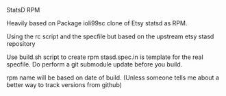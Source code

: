 StatsD RPM

Heavily based on Package ioli99sc clone of Etsy statsd as RPM.

Using the rc script and the specfile but based on the upstream etsy stasd repository 


Use build.sh script to create rpm
stasd.spec.in is template for the real specfile.
Do perform a git submodule update before you build.

rpm name will be based on date of build.  (Unless someone tells me about a better way to track versions from github)





